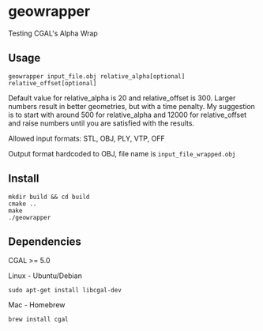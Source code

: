 # geowrapper
Testing CGAL's Alpha Wrap

## Usage
```
geowrapper input_file.obj relative_alpha[optional] relative_offset[optional]
```

Default value for relative_alpha is 20 and relative_offset is 300. Larger numbers result in better geometries, but with a time penalty. My suggestion is to start with around 500 for relative_alpha and 12000 for relative_offset and raise numbers until you are satisfied with the results.

Allowed input formats: STL, OBJ, PLY, VTP, OFF

Output format hardcoded to OBJ, file name is `input_file_wrapped.obj`

## Install
```
mkdir build && cd build
cmake ..
make
./geowrapper
```

## Dependencies
CGAL >= 5.0

Linux - Ubuntu/Debian
```
sudo apt-get install libcgal-dev
```

Mac - Homebrew
```
brew install cgal
```
